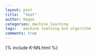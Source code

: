 ```yaml
---
layout: post
title:  "test"
author: Degan
categories: machine_learning
tags:	machine learning knn algorithm 
comments: true
---
```


{% include K-NN.html %} 
